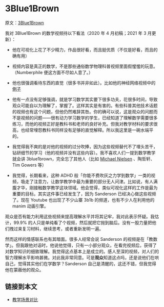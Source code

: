 # 3Blue1Brown

原文：[3Blue1Brown](https://wiki.issarice.com/wiki/3Blue1Brown)

我对 3Blue1Brown 的数学视频持以下看法（2020 年 4 月初稿；2021 年 3 月更新）：

* 他在可视化上花了不少精力，作品很好看，而且挺优质（不仅是好看，而且的确有用）

* 视频内容是真正的数学，不是那些通俗数学物理科普视频里面假惺惺的玩意。（Numberphile 便这方面不尽如人意了。）

* 他也很强调看待东西的直觉（很多书并非如此）。比如他的神经网络视频中的[例子](https://issarice.wordpress.com/2019/01/06/2019-01-06/)

* 他有一点没有足够强调，就是学习数学其实要下很多功夫，花很多时间，导致观众可能自以为理解了，掌握了。这样其实是有害的。有些科普其他技术话题的视频也有这个问题，但他仍然难辞其咎。你的确可以说，这是观众的问题而不是视频的问题——很有动力学习数学的学生，已经知道了理解数学需要很多练习，而他的视频正好是教科书和老师的良好补充。但我对教学材料的要求很高，也经常埋怨教科书同样没有足够的直觉解释。所以我这里是一碗水端平的。

* 我觉得我不爽的是对他的视频的过分吹捧，因为这些视频替代不了埋头苦干，钻研细节的学习（他的视频并没有这些内容）。我不喜欢人们一提到数学教学就会讲 3blue1brown，完全忘了其他人（比如 [Michael Nielsen](https://wiki.issarice.com/wiki/Michael_Nielsen) 、陶哲轩、Tim Gowers 等）

* 我觉得，长期看来，这种 ADHD 般「你能不费吹灰之力学到数学」一类的视频，吸走了注意力，让数学教学中最为重要的部分无人问津。比如说，有人满腹才华，刚接触数学教学这块领域。他会觉得，类似可视化这样的工作是最为重要的目标。其实这件事已经发生了，因为 Sanderson 已经决心做这些视频了。现在 Youtube 也出现了不少山寨 3b1b  的频道，也有不少人在利用他的 manim 动画引擎。 

观众是否有能力利用这些视频来提高理解水平并将其记牢，我对此表示怀疑。我估计，99.9% 的人只是单纯看了个视频，然后就把它抛到脑后。没有一股力量把他们拽过来复习材料，继续思考，或者重新发明一遍。

然而这样的情感联系也有其暗面。很多人经常会说 Sanderson 的视频是在「教数学」。但我跟他对话时，他说他觉得，只有一小部分观众，在看完视频后，获得了对数学知识的细致理解。我觉得这点基本上是成立的。感人至深的视频，对人们的智力理解水平影响甚微。对此我非常同意。可是**观众**知道这点吗，还是说他们在哄自己，觉得其实他们在学数学？Sanderson 自己是清醒的，这还不错，但我觉得他在蒙蔽他的观众。

## 链接到本文

* [教学场景对比](https://wiki.issarice.com/wiki/Comparison_of_pedagogical_scenes) 